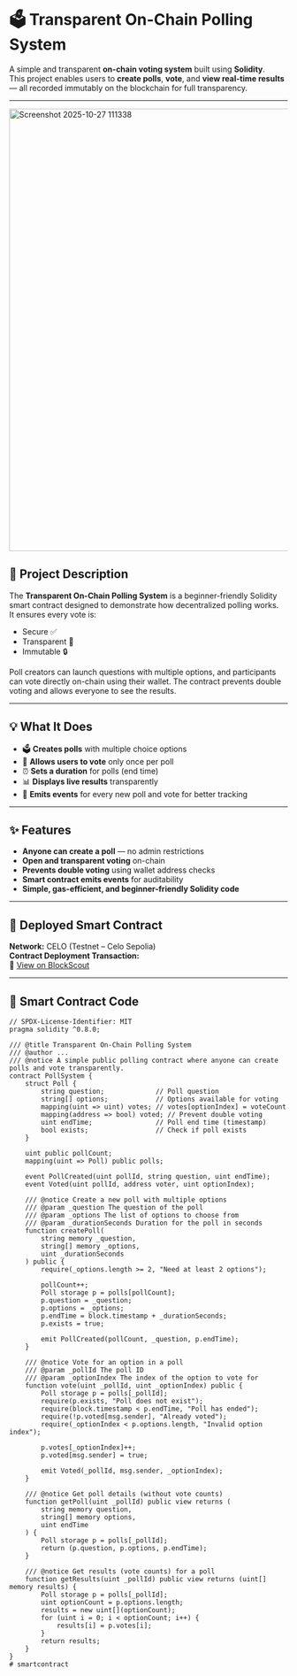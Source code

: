 # 🗳️ Transparent On-Chain Polling System

A simple and transparent **on-chain voting system** built using **Solidity**.  
This project enables users to **create polls**, **vote**, and **view real-time results** — all recorded immutably on the blockchain for full transparency.

---



<img width="1372" height="800" alt="Screenshot 2025-10-27 111338" src="https://github.com/user-attachments/assets/e23a721e-4f12-4282-82fd-5cf14e89db9e" />




## 📘 Project Description

The **Transparent On-Chain Polling System** is a beginner-friendly Solidity smart contract designed to demonstrate how decentralized polling works.  
It ensures every vote is:
- Secure ✅  
- Transparent 🧠  
- Immutable 🔒  

Poll creators can launch questions with multiple options, and participants can vote directly on-chain using their wallet. The contract prevents double voting and allows everyone to see the results.

---

## 💡 What It Does

- 🗳 **Creates polls** with multiple choice options  
- 👥 **Allows users to vote** only once per poll  
- ⏰ **Sets a duration** for polls (end time)  
- 📊 **Displays live results** transparently  
- 💬 **Emits events** for every new poll and vote for better tracking  

---

## ✨ Features

- **Anyone can create a poll** — no admin restrictions  
- **Open and transparent voting** on-chain  
- **Prevents double voting** using wallet address checks  
- **Smart contract emits events** for auditability  
- **Simple, gas-efficient, and beginner-friendly Solidity code**  

---

## 🚀 Deployed Smart Contract

**Network:** CELO (Testnet – Celo Sepolia)  
**Contract Deployment Transaction:**  
🔗 [View on BlockScout](https://celo-sepolia.blockscout.com/tx/0x6fbea569ca3a2ce06e32bf713fdbed8fb28b055d6a97025a973470301ae2b643)

---

## 🧩 Smart Contract Code

```solidity
// SPDX-License-Identifier: MIT
pragma solidity ^0.8.0;

/// @title Transparent On-Chain Polling System
/// @author ...
/// @notice A simple public polling contract where anyone can create polls and vote transparently.
contract PollSystem {
    struct Poll {
        string question;             // Poll question
        string[] options;            // Options available for voting
        mapping(uint => uint) votes; // votes[optionIndex] = voteCount
        mapping(address => bool) voted; // Prevent double voting
        uint endTime;                // Poll end time (timestamp)
        bool exists;                 // Check if poll exists
    }

    uint public pollCount;
    mapping(uint => Poll) public polls;

    event PollCreated(uint pollId, string question, uint endTime);
    event Voted(uint pollId, address voter, uint optionIndex);

    /// @notice Create a new poll with multiple options
    /// @param _question The question of the poll
    /// @param _options The list of options to choose from
    /// @param _durationSeconds Duration for the poll in seconds
    function createPoll(
        string memory _question,
        string[] memory _options,
        uint _durationSeconds
    ) public {
        require(_options.length >= 2, "Need at least 2 options");

        pollCount++;
        Poll storage p = polls[pollCount];
        p.question = _question;
        p.options = _options;
        p.endTime = block.timestamp + _durationSeconds;
        p.exists = true;

        emit PollCreated(pollCount, _question, p.endTime);
    }

    /// @notice Vote for an option in a poll
    /// @param _pollId The poll ID
    /// @param _optionIndex The index of the option to vote for
    function vote(uint _pollId, uint _optionIndex) public {
        Poll storage p = polls[_pollId];
        require(p.exists, "Poll does not exist");
        require(block.timestamp < p.endTime, "Poll has ended");
        require(!p.voted[msg.sender], "Already voted");
        require(_optionIndex < p.options.length, "Invalid option index");

        p.votes[_optionIndex]++;
        p.voted[msg.sender] = true;

        emit Voted(_pollId, msg.sender, _optionIndex);
    }

    /// @notice Get poll details (without vote counts)
    function getPoll(uint _pollId) public view returns (
        string memory question,
        string[] memory options,
        uint endTime
    ) {
        Poll storage p = polls[_pollId];
        return (p.question, p.options, p.endTime);
    }

    /// @notice Get results (vote counts) for a poll
    function getResults(uint _pollId) public view returns (uint[] memory results) {
        Poll storage p = polls[_pollId];
        uint optionCount = p.options.length;
        results = new uint[](optionCount);
        for (uint i = 0; i < optionCount; i++) {
            results[i] = p.votes[i];
        }
        return results;
    }
}
# smartcontract
